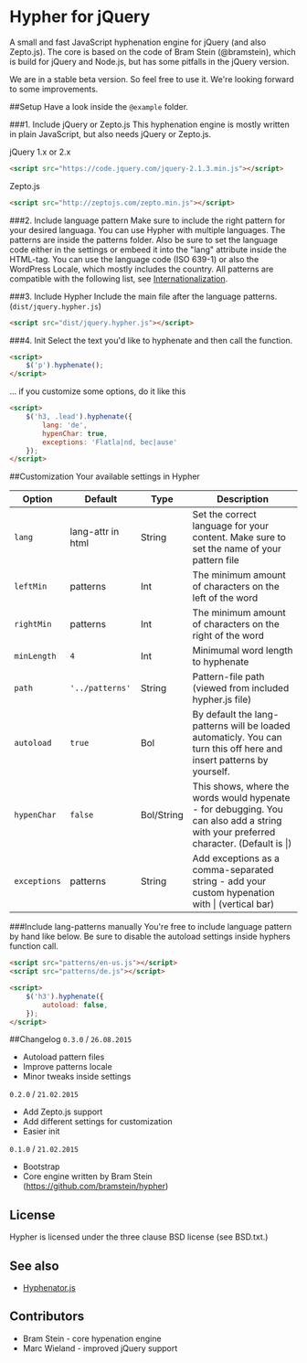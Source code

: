 # Hypher for jQuery

A small and fast JavaScript hyphenation engine for jQuery (and also Zepto.js).
The core is based on the code of Bram Stein (@bramstein), which is build for jQuery and Node.js, but has some pitfalls in the jQuery version.

We are in a stable beta version. So feel free to use it. We're looking forward to some improvements.

##Setup
Have a look inside the `@example` folder.

###1. Include jQuery or Zepto.js
This hyphenation engine is mostly written in plain JavaScript, but also needs jQuery or Zepto.js.

jQuery 1.x or 2.x
``` html
<script src="https://code.jquery.com/jquery-2.1.3.min.js"></script>
```
Zepto.js
``` html
<script src="http://zeptojs.com/zepto.min.js"></script>
```

###2. Include language pattern
Make sure to include the right pattern for your desired languaga. You can use Hypher with multiple languages.
The patterns are inside the patterns folder. Also be sure to set the language code either in the settings or embeed it into the "lang" attribute inside the HTML-tag.
You can use the language code (ISO 639-1) or also the WordPress Locale, which mostly includes the country. All patterns are compatible with the following list, see [Internationalization](http://wpcentral.io/internationalization/).

###3. Include Hypher
Include the main file after the language patterns. (`dist/jquery.hypher.js`)
``` html
<script src="dist/jquery.hypher.js"></script>
```

###4. Init
Select the text you'd like to hyphenate and then call the function.
``` html
<script>
    $('p').hyphenate();
</script>
```

… if you customize some options, do it like this

``` html
<script>
    $('h3, .lead').hyphenate({
        lang: 'de',
        hypenChar: true,
        exceptions: 'Flatla|nd, bec|ause'
    });
</script>
```

##Customization
Your available settings in Hypher

| Option | Default | Type | Description
|--------|---------|------|------------
| `lang` | lang-attr in html | String | Set the correct language for your content. Make sure to set the name of your pattern file
| `leftMin` | patterns | Int | The minimum amount of characters on the left of the word
| `rightMin` | patterns | Int | The minimum amount of characters on the right of the word
| `minLength` | `4` | Int | Minimumal word length to hyphenate
| `path` | `'../patterns'` | String | Pattern-file path (viewed from included hypher.js file)
| `autoload` | `true` | Bol | By default the lang-patterns will be loaded automaticly. You can turn this off here and insert patterns by yourself.
| `hypenChar` | `false` | Bol/String | This shows, where the words would hypenate - for debugging. You can also add a string with your preferred character. (Default is &#124;)
| `exceptions` | patterns | String | Add exceptions as a comma-separated string - add your custom hypenation with &#124; (vertical bar)


###Include lang-patterns manually
You're free to include language pattern by hand like below.
Be sure to disable the autoload settings inside hyphers function call.

``` html
<script src="patterns/en-us.js"></script>
<script src="patterns/de.js"></script>

<script>
    $('h3').hyphenate({
        autoload: false,
    });
</script>
```

##Changelog
`0.3.0` / `26.08.2015`
- Autoload pattern files
- Improve patterns locale
- Minor tweaks inside settings

`0.2.0` / `21.02.2015`
- Add Zepto.js support
- Add different settings for customization
- Easier init

`0.1.0` / `21.02.2015`
- Bootstrap
- Core engine written by Bram Stein (https://github.com/bramstein/hypher)

## License
Hypher is licensed under the three clause BSD license (see BSD.txt.)

## See also
* [Hyphenator.js](http://code.google.com/p/hyphenator/)

## Contributors
* Bram Stein - core hypenation engine
* Marc Wieland - improved jQuery support